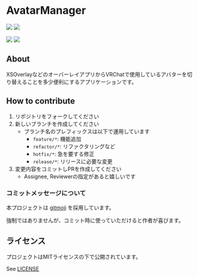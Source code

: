 # AvatarManager

![](https://img.shields.io/github/v/release/ClosetheWorld/AvatarManager?sort=date
)
![](https://img.shields.io/github/release-date/ClosetheWorld/AvatarManager
)

![](https://img.shields.io/github/last-commit/ClosetheWorld/AvatarManager
)
![](https://img.shields.io/github/commit-activity/m/ClosetheWorld/AvatarManager
)

## About

XSOverlayなどのオーバーレイアプリからVRChatで使用しているアバターを切り替えることを多少便利にするアプリケーションです。

## How to contribute

1. リポジトリをフォークしてください
1. 新しいブランチを作成してください
    - ブランチ名のプレフィックスは以下で運用しています
        - `feature/*`: 機能追加
        - `refactor/*`: リファクタリングなど
        - `hotfix/*`: 急を要する修正
        - `release/*`: リリースに必要な変更
1. 変更内容をコミットしPRを作成してください
    - Assignee, Reviewerの指定があると嬉しいです

### コミットメッセージについて

本プロジェクトは [gitmoji](https://gitmoji.dev/) を採用しています。

強制ではありませんが、コミット時に使っていただけると作者が喜びます。

## ライセンス

プロジェクトはMITライセンスの下で公開されています。

See [LICENSE](LICENSE)